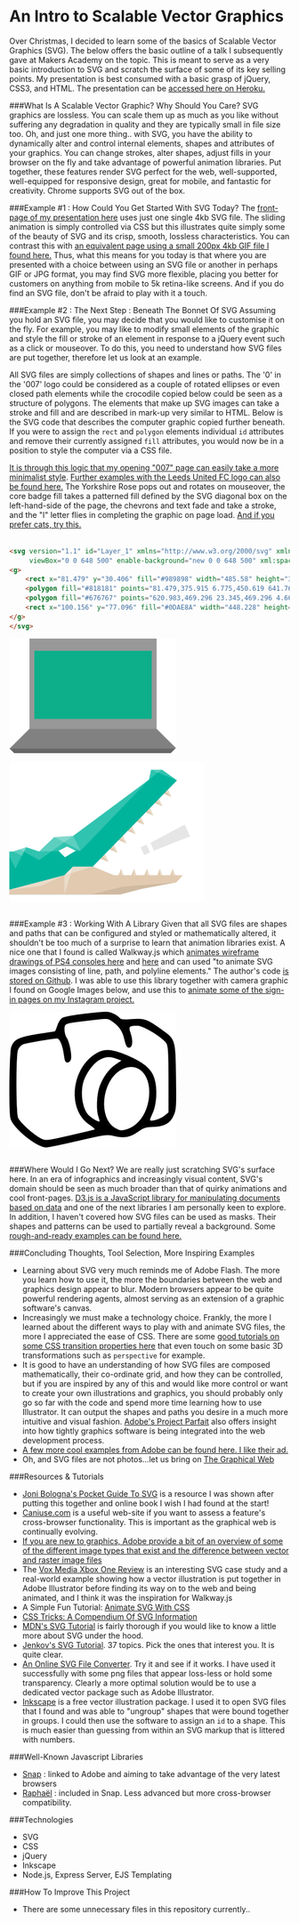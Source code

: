 An Intro to Scalable Vector Graphics
====================================

Over Christmas, I decided to learn some of the basics of Scalable Vector Graphics (SVG).  The below offers the basic outline of a talk I subsequently gave at Makers Academy on the topic.  This is meant to serve as a very basic introduction to SVG and scratch the surface of some of its key selling points.  My presentation is best consumed with a basic grasp of jQuery, CSS3, and HTML.  The presentation can be [accessed here on Heroku.](https://bensvg.herokuapp.com/007)

###What Is A Scalable Vector Graphic?  Why Should You Care?
SVG graphics are lossless.  You can scale them up as much as you like without suffering any degradation in quality and they are typically small in file size too.  Oh, and just one more thing.. with SVG, you have the ability to dynamically alter and control internal elements, shapes and attributes of your graphics.  You can change strokes, alter shapes, adjust fills in your browser on the fly and take advantage of powerful animation libraries.  Put together, these features render SVG perfect for the web, well-supported, well-equipped for responsive design, great for mobile, and fantastic for creativity.  Chrome supports SVG out of the box.

###Example #1 : How Could You Get Started With SVG Today?
The [front-page of my presentation here](https://bensvg.herokuapp.com/007) uses just one single 4kb SVG file.  The sliding animation is simply controlled via CSS but this illustrates quite simply some of the beauty of SVG and its crisp, smooth, lossless characteristics.  You can contrast this with [an equivalent page using a small 200px 4kb GIF file I found here.](https://bensvg.herokuapp.com/008)  Thus, what this means for you today is that where you are presented with a choice between using an SVG file or another in perhaps GIF or JPG format, you may find SVG more flexible, placing you better for customers on anything from mobile to 5k retina-like screens.  And if you do find an SVG file, don't be afraid to play with it a touch.

###Example #2 : The Next Step : Beneath The Bonnet Of SVG 
Assuming you hold an SVG file, you may decide that you would like to customise it on the fly.  For example, you may like to modify small elements of the graphic and style the fill or stroke of an element in response to a jQuery event such as a click or mouseover.  To do this, you need to understand how SVG files are put together, therefore let us look at an example.  

All SVG files are simply collections of shapes and lines or paths.  The '0' in the '007' logo could be considered as a couple of rotated ellipses or even closed path elements while the crocodile copied below could be seen as a structure of polygons.  The elements that make up SVG images can take a stroke and fill and are described in mark-up very similar to HTML.  Below is the SVG code that describes the computer graphic copied further beneath.  If you were to assign the ```rect``` and ```polygon``` elements individual ```id``` attributes and remove their currently assigned ```fill``` attributes, you would now be in a position to style the computer via a CSS file. 

[It is through this logic that my opening "007" page can easily take a more minimalist style](https://bensvg.herokuapp.com/009).  [Further examples with the Leeds United FC logo can also be found here.](https://bensvg.herokuapp.com/) The Yorkshire Rose pops out and rotates on mouseover, the core badge fill takes a patterned fill defined by the SVG diagonal box on the left-hand-side of the page, the chevrons and text fade and take a stroke, and the "l" letter flies in completing the graphic on page load.  [And if you prefer cats, try this.](http://codepen.io/miukimiu/full/Igouf/)

[](#anchor)<a name="anchor"></a>

```html

<svg version="1.1" id="Layer_1" xmlns="http://www.w3.org/2000/svg" xmlns:xlink="http://www.w3.org/1999/xlink" x="0px" y="0px"
	 viewBox="0 0 648 500" enable-background="new 0 0 648 500" xml:space="preserve">
<g>
	<rect x="81.479" y="30.406" fill="#989898" width="485.58" height="345.509"/>
	<polygon fill="#818181" points="81.479,375.915 6.775,450.619 641.765,450.619 567.06,375.915 	"/>
	<polygon fill="#676767" points="620.983,469.296 23.345,469.296 4.669,450.619 639.659,450.619 	"/>
	<rect x="100.156" y="77.096" fill="#0DAE8A" width="448.228" height="261.466"/>
</g>
</svg>

```


<img src="https://github.com/benhutchinson/SVG/blob/master/public/img/computer.png" align="center" style="display: block" width="300px" height="206px"/>
<br />



<img src="https://github.com/benhutchinson/SVG/blob/master/public/img/crocodile.png" align="center" style="display: block" width="350px" height="250px"/>
<br />



###Example #3 : Working With A Library
Given that all SVG files are shapes and paths that can be configured and styled or mathematically altered, it shouldn't be too much of a surprise to learn that animation libraries exist.  A nice one that I found is called Walkway.js which [animates wireframe drawings of PS4 consoles here](http://www.connoratherton.com/walkway) and [here](http://www.polygon.com/a/ps4-review) and can used "to animate SVG images consisting of line, path, and polyline elements."  The author's code [is stored on Github](https://github.com/ConnorAtherton/walkway).  I was able to use this library together with camera graphic I found on Google Images below, and use this to [animate some of the sign-in pages on my Instagram project.](http://beninst.herokuapp.com/users/sign_up)



<img src="https://github.com/benhutchinson/SVG/blob/master/public/img/camera.png" align="center" style="display: block" width="300px" height="244px"/>
<br />



###Where Would I Go Next?
We are really just scratching SVG's surface here.  In an era of infographics and increasingly visual content, SVG's domain should be seen as much broader than that of quirky animations and cool front-pages.  [D3.js is a JavaScript library for manipulating documents based on data](http://d3js.org) and one of the next libraries I am personally keen to explore.  In addition, I haven't covered how SVG files can be used as masks.  Their shapes and patterns can be used to partially reveal a background.  Some [rough-and-ready examples can be found here.](https://bensvg.herokuapp.com/clip) 

###Concluding Thoughts, Tool Selection, More Inspiring Examples
* Learning about SVG very much reminds me of Adobe Flash.  The more you learn how to use it, the more the boundaries between the web and graphics design appear to blur.  Modern browsers appear to be quite powerful rendering agents, almost serving as an extension of a graphic software's canvas.  
* Increasingly we must make a technology choice.  Frankly, the more I learned about the different ways to play with and animate SVG files, the more I appreciated the ease of CSS.  There are some [good tutorials on some CSS transition properties here](http://www.atozcss.com/episodes/) that even touch on some basic 3D transformations such as ```perspective``` for example.
* It is good to have an understanding of how SVG files are composed mathematically, their co-ordinate grid, and how they can be controlled, but if you are inspired by any of this and would like more control or want to create your own illustrations and graphics, you should probably only go so far with the code and spend more time learning how to use Illustrator.  It can output the shapes and paths you desire in a much more intuitive and visual fashion.  [Adobe's Project Parfait](http://www.adobe.com/uk/creativecloud/extract.html) also offers insight into how tightly graphics software is being integrated into the web development process.
* [A few more cool examples from Adobe can be found here.  I like their ad.](http://snapsvg.io/demos/)
* Oh, and SVG files are not photos...let us bring on [The Graphical Web](http://thegraphicalweb.com/)

###Resources & Tutorials
- [Joni Bologna's Pocket Guide To SVG](http://svgpocketguide.com/) is a resource I was shown after putting this together and online book I wish I had found at the start!
- [Caniuse.com](http://www.caniuse.com) is a useful web-site if you want to assess a feature's cross-browser functionality.  This is important as the graphical web is continually evolving.
- [If you are new to graphics, Adobe provide a bit of an overview of some of the different image types that exist and the difference between vector and raster image files](https://helpx.adobe.com/illustrator/how-to/illustrator-bitmap-vs-vector.html)
- The [Vox Media Xbox One Review](http://product.voxmedia.com/2013/11/25/5426880/polygon-feature-design-svg-animations-for-fun-and-profit) is an interesting SVG case study and a real-world example showing how a vector illustration is put together in Adobe Illustrator before finding its way on to the web and being animated, and I think it was the inspiration for Walkway.js
- A Simple Fun Tutorial: [Animate SVG With CSS](https://jonsuh.com/blog/animate-svg-with-css/)
- [CSS Tricks: A Compendium Of SVG Information](http://css-tricks.com/mega-list-svg-information/)
- [MDN's SVG Tutorial](https://developer.mozilla.org/en-US/docs/Web/SVG/Tutorial) is fairly thorough if you would like to know a little more about SVG under the hood.
- [Jenkov's SVG Tutorial](http://tutorials.jenkov.com/svg/index.html).  37 topics.  Pick the ones that interest you.  It is quite clear.
- [An Online SVG File Converter](http://image.online-convert.com/convert-to-svg).  Try it and see if it works.  I have used it successfully with some png files that appear loss-less or hold some transparency.  Clearly a more optimal solution would be to use a dedicated vector package such as Adobe Illustrator.
- [Inkscape](https://inkscape.org/en/) is a free vector illustration package.  I used it to open SVG files that I found and was able to "ungroup" shapes that were bound together in groups.  I could then use the software to assign an ```id``` to a shape.  This is much easier than guessing from within an SVG markup that is littered with numbers.

###Well-Known Javascript Libraries
- [Snap](http://snapsvg.io) : linked to Adobe and aiming to take advantage of the very latest browsers
- [Raphaël](http://raphaeljs.com/) : included in Snap.  Less advanced but more cross-browser compatibility.

###Technologies
- SVG
- CSS
- jQuery
- Inkscape
- Node.js, Express Server, EJS Templating

###How To Improve This Project
- There are some unnecessary files in this repository currently..

